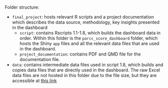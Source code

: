 Folder structure:
* `final_project`: hosts relevant R scripts and a project documentation which describes the data source, methodology, key insights presented in the dashboard
  * `script`: contains Rscripts 1.1-1.8, which builds the dashboard data in order. Within this folder is the `parcc_score_dashboard` folder, which hosts the Shiny `app` files and all the relevant data files that are used in the dashboard. 
  * `project_documentation`: contains PDF and QMD file for the documentation file.
* `data`: contains intermediate data files used in script 1.8, which builds and copies data files that are directly used in the dashboard. The raw Excel data files are not hosted in this folder due to the file size, but they are accessible at [this link](https://osse.dc.gov/parcc)
